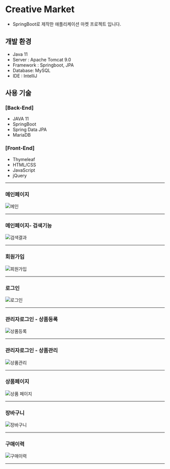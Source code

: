 # Creative Market

- SpringBoot로 제작한 애플리케이션 마켓 프로젝트 입니다.

## 개발 환경

- Java 11
- Server : Apache Tomcat 9.0
- Framework : Springboot, JPA
- Database: MySQL
- IDE : IntelliJ

## 사용 기술

### [Back-End]

- JAVA 11
- SpringBoot
- Spring Data JPA
- MariaDB

### [Front-End]

- Thymeleaf
- HTML/CSS
- JavaScript
- jQuery

---

### 메인페이지

![메인](https://user-images.githubusercontent.com/122762106/230819174-5c6e1423-0c2f-41ab-8f66-c1ab3ee0140b.png)

---

### 메인페이지- 검색기능

![검색결과](https://user-images.githubusercontent.com/122762106/230819164-a65688ba-2abb-4250-9c52-889110f66b17.png)

---

### 회원가입

![회원가입](https://user-images.githubusercontent.com/122762106/230819185-5d29b91c-2c6a-44db-9d88-0b56914474ee.png)

---

### 로그인

![로그인](https://user-images.githubusercontent.com/122762106/230819171-ac396c89-4c23-47c1-b844-b996d6bb829b.png)


---

### 관리자로그인 - 상품등록

![상품등록](https://user-images.githubusercontent.com/122762106/230819182-257b9877-597a-476a-a98e-3fb508d7d223.png)

---

### 관리자로그인 - 상품관리

![상품관리](https://user-images.githubusercontent.com/122762106/230819181-664645ef-a5e3-4725-bac1-39bc32b0d9c7.png)

---

### 상품페이지

![상품 페이지](https://user-images.githubusercontent.com/122762106/230819176-4f4d3d78-06b6-425b-8380-927544753bdf.png)

---

### 장바구니

![장바구니](https://user-images.githubusercontent.com/122762106/230819184-a4925725-8fe1-4c35-88ea-211aa30d5e49.png)

---

### 구매이력

![구매이력](https://user-images.githubusercontent.com/122762106/230819168-4ca03384-b761-4b78-9f94-359c7c6f5369.png)

---
